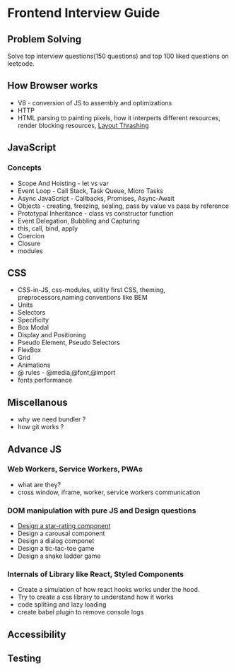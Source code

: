 # Frontend Interview Guide

## Problem Solving

Solve top interview questions(150 questions) and top 100 liked questions on leetcode.

## How Browser works

- V8 - conversion of JS to assembly and optimizations
- HTTP
- HTML parsing to painting pixels, how it interperts different resources, render blocking resources, [Layout Thrashing](https://gist.github.com/paulirish/5d52fb081b3570c81e3a)

## JavaScript

### Concepts

- Scope And Hoisting - let vs var
- Event Loop - Call Stack, Task Queue, Micro Tasks
- Async JavaScript - Callbacks, Promises, Async-Await
- Objects - creating, freezing, sealing, pass by value vs pass by reference
- Prototypal Inheritance - class vs constructor function
- Event Delegation, Bubbling and Capturing
- this, call, bind, apply
- Coercion
- Closure
- modules


## CSS

- CSS-in-JS, css-modules, utility first CSS, theming, preprocessors,naming conventions like BEM
- Units
- Selectors
- Specificity
- Box Modal
- Display and Positioning
- Pseudo Element, Pseudo Selectors
- FlexBox
- Grid
- Animations
- @ rules - @media,@font,@import
- fonts performance
## Miscellanous

- why we need bundler ?
- how git works ?

## Advance JS

### Web Workers, Service Workers, PWAs

- what are they?
- cross window, iframe, worker, service workers communication

### DOM manipulation with pure JS and Design questions

  - [Design a star-rating component](https://blog.yashrathore.in/design-a-star-rating-component-ckdygv1x1061hids10u2i62m7)
  - Design a carousal component
  - Design a dialog componet
  - Design a tic-tac-toe game
  - Design a snake ladder game

### Internals of Library like React, Styled Components
- Create a simulation of how react hooks works under the hood.
- Try to create a css library to understand how it works
- code splitiing and lazy loading
- create babel plugin to remove console logs

## Accessibility

## Testing

